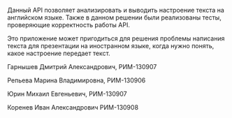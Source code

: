 Данный API позволяет анализировать и выводить настроение текста на английском языке. Также в данном решении были реализованы тесты, проверяющие корректность работы API.

Это приложение может пригодиться для решения проблемы написания текста для презентации на иностранном языке, когда нужно понять, какое настроение передает текст.

Гарнышев Дмитрий Александрoвич, РИМ-130907

Репьева Марина Владимировна, РИМ-130906

Юрин Михаил Евгеньевич, РИМ-130907

Коренев Иван Александрович РИМ-130908
